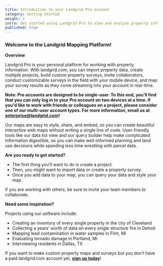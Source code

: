 ```yaml
---
title: Introduction to your Landgrid Pro account
category: Getting Started
weight: 2
intro: Get started using Landgrid Pro to view and analyze property information.
published: true
---
```



### Welcome to the Landgrid Mapping Platform!

**Overview**

Landgrid Pro is your personal platform for working with property information. With landgrid.com, you can import property data, create multiple projects, build custom property surveys, invite collaborators, conduct customizable surveys in the field with your mobile device, and map your survey results as they come streaming into your account in real-time.

**Note: Pro accounts are designed to be single-user. To this end, you'll find that you can only log in to your Pro account on two devices at a time. If you'd like to work with friends or colleagues on a project, please consider one of our multi-user account types. For more information, email us at enterprise@landgrid.com!**

Our maps are easy to style, share, and embed, so you can create beautiful interactive web maps without writing a single line of code. User-friendly tools like our data list view and our query builder help make complicated information digestible, so you can make well-informed planning and land use decisions while spending less time wrestling with parcel data.

**Are you ready to get started?**
  * The first thing you’ll want to do is create a project.
  * Then, you might want to import data or create a property survey.
  * Once you add data to your map, you can query your data and style your map.

If you are working with others, be sure to invite your team members to collaborate.

**Need some inspiration?**

Projects using our software include:

  *  Creating an inventory of every single property in the city of Cleveland
  * Collecting a years’ worth of data on every single structure fire in Detroit
  * Mapping lead contamination in water samples in Flint, MI
  * Evaluating tornado damage in Portland, MI
  * Interviewing residents in Dallas, TX

If you want to make custom property maps and surveys but you don’t have a paid landgrid.com account yet, [**sign up today**](https://landgrid.com/plans)!
